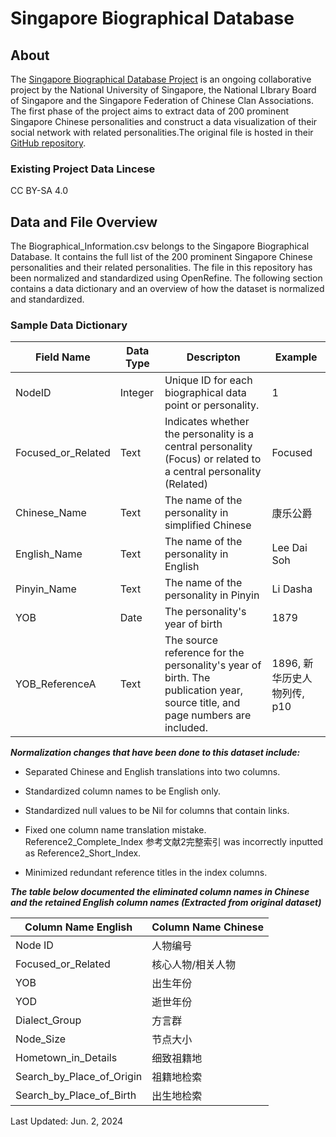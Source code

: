 # Singapore Biographical Database 

## About

The [Singapore Biographical Database Project](http://shgis.nus.edu.sg/sbdb/) is an ongoing collaborative project by the National University of Singapore, the National LIbrary Board of Singapore and the Singapore Federation of Chinese Clan Associations. The first phase of the project aims to extract data of 200 prominent Singapore Chinese personalities and construct a data visualization of their social network with related personalities.The original file is hosted in their [GitHub repository]((https://github.com/chsshgis/Singapore-Biographical-Database/blob/master/%E4%BA%BA%E7%89%A9%E6%95%B0%E6%8D%AE%201.0.xlsx) ). 

### Existing Project Data Lincese
CC BY-SA 4.0 

## Data and File Overview

The Biographical_Information.csv belongs to the Singapore Biographical Database. It contains the full list of the 200 prominent Singapore Chinese personalities and their related personalities. The file in this repository has been normalized and standardized using OpenRefine. The following section contains a data dictionary and an overview of how the dataset is normalized and standardized.  

### Sample Data Dictionary <!--this is incomplete but just to give an exmaple of the type of data dictionary that will be included--DC-->
|Field Name|Data Type|Descripton|Example|
|---|---|---|---|
|NodeID| Integer|Unique ID for each biographical data point or personality.|1|
|Focused_or_Related|Text|Indicates whether the personality is a central personality (Focus) or related to a central personality (Related) | Focused |
|Chinese_Name|Text|The name of the personality in simplified Chinese|康乐公爵|
|English_Name|Text|The name of the personality in English|Lee Dai Soh|
|Pinyin_Name|Text|The name of the personality in Pinyin|Li Dasha|
|YOB|Date|The personality's year of birth|1879|
|YOB_ReferenceA|Text|The source reference for the personality's year of birth. The publication year, source title, and page numbers are included.|1896, 新华历史人物列传, p10|

***Normalization changes that have been done to this dataset include:***

- Separated Chinese and English translations into two columns.

- Standardized column names to be English only.

- Standardized null values to be Nil for columns that contain links.

- Fixed one column name translation mistake. Reference2_Complete_Index 参考文献2完整索引 was incorrectly inputted as Reference2_Short_Index.

- Minimized redundant reference titles in the index columns.

***The table below documented the eliminated column names in Chinese and the retained English column names (Extracted from original dataset)***

|Column Name English|Column Name Chinese|
|-------------------|-------------------|
| Node ID  |  人物编号 |
| Focused_or_Related | 核心人物/相关人物 |
| YOB | 出生年份 |
| YOD | 逝世年份 |
| Dialect_Group | 方言群 |
| Node_Size | 节点大小 |
| Hometown_in_Details | 细致祖籍地 |
| Search_by_Place_of_Origin | 祖籍地检索 |
| Search_by_Place_of_Birth | 出生地检索 |

Last Updated: Jun. 2, 2024 
